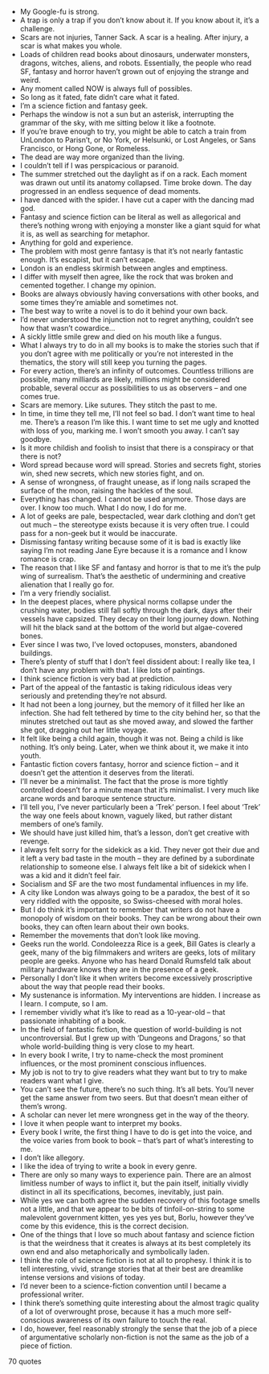  - My Google-fu is strong.
 - A trap is only a trap if you don’t know about it. If you know about it, it’s a challenge.
 - Scars are not injuries, Tanner Sack. A scar is a healing. After injury, a scar is what makes you whole.
 - Loads of children read books about dinosaurs, underwater monsters, dragons, witches, aliens, and robots. Essentially, the people who read SF, fantasy and horror haven’t grown out of enjoying the strange and weird.
 - Any moment called NOW is always full of possibles.
 - So long as it fated, fate didn’t care what it fated.
 - I’m a science fiction and fantasy geek.
 - Perhaps the window is not a sun but an asterisk, interrupting the grammar of the sky, with me sitting below it like a footnote.
 - If you’re brave enough to try, you might be able to catch a train from UnLondon to Parisn’t, or No York, or Helsunki, or Lost Angeles, or Sans Francisco, or Hong Gone, or Romeless.
 - The dead are way more organized than the living.
 - I couldn’t tell if I was perspicacious or paranoid.
 - The summer stretched out the daylight as if on a rack. Each moment was drawn out until its anatomy collapsed. Time broke down. The day progressed in an endless sequence of dead moments.
 - I have danced with the spider. I have cut a caper with the dancing mad god.
 - Fantasy and science fiction can be literal as well as allegorical and there’s nothing wrong with enjoying a monster like a giant squid for what it is, as well as searching for metaphor.
 - Anything for gold and experience.
 - The problem with most genre fantasy is that it’s not nearly fantastic enough. It’s escapist, but it can’t escape.
 - London is an endless skirmish between angles and emptiness.
 - I differ with myself then agree, like the rock that was broken and cemented together. I change my opinion.
 - Books are always obviously having conversations with other books, and some times they’re amiable and sometimes not.
 - The best way to write a novel is to do it behind your own back.
 - I’d never understood the injunction not to regret anything, couldn’t see how that wasn’t cowardice...
 - A sickly little smile grew and died on his mouth like a fungus.
 - What I always try to do in all my books is to make the stories such that if you don’t agree with me politically or you’re not interested in the thematics, the story will still keep you turning the pages.
 - For every action, there’s an infinity of outcomes. Countless trillions are possible, many milliards are likely, millions might be considered probable, several occur as possibilities to us as observers – and one comes true.
 - Scars are memory. Like sutures. They stitch the past to me.
 - In time, in time they tell me, I’ll not feel so bad. I don’t want time to heal me. There’s a reason I’m like this. I want time to set me ugly and knotted with loss of you, marking me. I won’t smooth you away. I can’t say goodbye.
 - Is it more childish and foolish to insist that there is a conspiracy or that there is not?
 - Word spread because word will spread. Stories and secrets fight, stories win, shed new secrets, which new stories fight, and on.
 - A sense of wrongness, of fraught unease, as if long nails scraped the surface of the moon, raising the hackles of the soul.
 - Everything has changed. I cannot be used anymore. Those days are over. I know too much. What I do now, I do for me.
 - A lot of geeks are pale, bespectacled, wear dark clothing and don’t get out much – the stereotype exists because it is very often true. I could pass for a non-geek but it would be inaccurate.
 - Dismissing fantasy writing because some of it is bad is exactly like saying I’m not reading Jane Eyre because it is a romance and I know romance is crap.
 - The reason that I like SF and fantasy and horror is that to me it’s the pulp wing of surrealism. That’s the aesthetic of undermining and creative alienation that I really go for.
 - I’m a very friendly socialist.
 - In the deepest places, where physical norms collapse under the crushing water, bodies still fall softly through the dark, days after their vessels have capsized. They decay on their long journey down. Nothing will hit the black sand at the bottom of the world but algae-covered bones.
 - Ever since I was two, I’ve loved octopuses, monsters, abandoned buildings.
 - There’s plenty of stuff that I don’t feel dissident about: I really like tea, I don’t have any problem with that. I like lots of paintings.
 - I think science fiction is very bad at prediction.
 - Part of the appeal of the fantastic is taking ridiculous ideas very seriously and pretending they’re not absurd.
 - It had not been a long journey, but the memory of it filled her like an infection. She had felt tethered by time to the city behind her, so that the minutes stretched out taut as she moved away, and slowed the farther she got, dragging out her little voyage.
 - It felt like being a child again, though it was not. Being a child is like nothing. It’s only being. Later, when we think about it, we make it into youth.
 - Fantastic fiction covers fantasy, horror and science fiction – and it doesn’t get the attention it deserves from the literati.
 - I’ll never be a minimalist. The fact that the prose is more tightly controlled doesn’t for a minute mean that it’s minimalist. I very much like arcane words and baroque sentence structure.
 - I’ll tell you, I’ve never particularly been a ‘Trek’ person. I feel about ‘Trek’ the way one feels about known, vaguely liked, but rather distant members of one’s family.
 - We should have just killed him, that’s a lesson, don’t get creative with revenge.
 - I always felt sorry for the sidekick as a kid. They never got their due and it left a very bad taste in the mouth – they are defined by a subordinate relationship to someone else. I always felt like a bit of sidekick when I was a kid and it didn’t feel fair.
 - Socialism and SF are the two most fundamental influences in my life.
 - A city like London was always going to be a paradox, the best of it so very riddled with the opposite, so Swiss-cheesed with moral holes.
 - But I do think it’s important to remember that writers do not have a monopoly of wisdom on their books. They can be wrong about their own books, they can often learn about their own books.
 - Remember the movements that don’t look like moving.
 - Geeks run the world. Condoleezza Rice is a geek, Bill Gates is clearly a geek, many of the big filmmakers and writers are geeks, lots of military people are geeks. Anyone who has heard Donald Rumsfeld talk about military hardware knows they are in the presence of a geek.
 - Personally I don’t like it when writers become excessively proscriptive about the way that people read their books.
 - My sustenance is information. My interventions are hidden. I increase as I learn. I compute, so I am.
 - I remember vividly what it’s like to read as a 10-year-old – that passionate inhabiting of a book.
 - In the field of fantastic fiction, the question of world-building is not uncontroversial. But I grew up with ‘Dungeons and Dragons,’ so that whole world-building thing is very close to my heart.
 - In every book I write, I try to name-check the most prominent influences, or the most prominent conscious influences.
 - My job is not to try to give readers what they want but to try to make readers want what I give.
 - You can’t see the future, there’s no such thing. It’s all bets. You’ll never get the same answer from two seers. But that doesn’t mean either of them’s wrong.
 - A scholar can never let mere wrongness get in the way of the theory.
 - I love it when people want to interpret my books.
 - Every book I write, the first thing I have to do is get into the voice, and the voice varies from book to book – that’s part of what’s interesting to me.
 - I don’t like allegory.
 - I like the idea of trying to write a book in every genre.
 - There are only so many ways to experience pain. There are an almost limitless number of ways to inflict it, but the pain itself, initially vividly distinct in all its specifications, becomes, inevitably, just pain.
 - While yes we can both agree the sudden recovery of this footage smells not a little, and that we appear to be bits of tinfoil-on-string to some malevolent government kitten, yes yes yes but, Borlu, however they’ve come by this evidence, this is the correct decision.
 - One of the things that I love so much about fantasy and science fiction is that the weirdness that it creates is always at its best completely its own end and also metaphorically and symbolically laden.
 - I think the role of science fiction is not at all to prophesy. I think it is to tell interesting, vivid, strange stories that at their best are dreamlike intense versions and visions of today.
 - I’d never been to a science-fiction convention until I became a professional writer.
 - I think there’s something quite interesting about the almost tragic quality of a lot of overwrought prose, because it has a much more self-conscious awareness of its own failure to touch the real.
 - I do, however, feel reasonably strongly the sense that the job of a piece of argumentative scholarly non-fiction is not the same as the job of a piece of fiction.

70 quotes